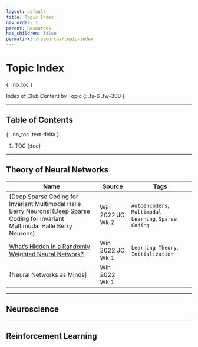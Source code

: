 ```yaml
---
layout: default
title: Topic Index
nav_order: 1
parent: Resources
has_children: false
permalink: /resources/topic-index
---
```


# Topic Index
{: .no_toc }

Index of Club Content by Topic
{: .fs-6 .fw-300 }

---

## Table of Contents
{: .no_toc .text-delta }

1. TOC
{:toc}

---

## Theory of Neural Networks

| Name | Source | Tags |
| --- | --- | --- |
| [Deep Sparse Coding for Invariant Multimodal Halle Berry Neurons](Deep Sparse Coding for Invariant Multimodal Halle Berry Neurons) | Win 2022 JC Wk 2 | `Autoencoders`, `Multimodal Learning`, `Sparse Coding` |
| [What’s Hidden in a Randomly Weighted Neural Network?](https://interactive-intelligence.github.io/jc/win2022/meeting-1#whats-hidden-in-a-randomly-weighted-neural-network) | Win 2022 JC Wk 1 | `Learning Theory`, `Initialization` |
| [Neural Networks as Minds] | Win 2022 Wk 1 | |

---

## Neuroscience

---

## Reinforcement Learning























